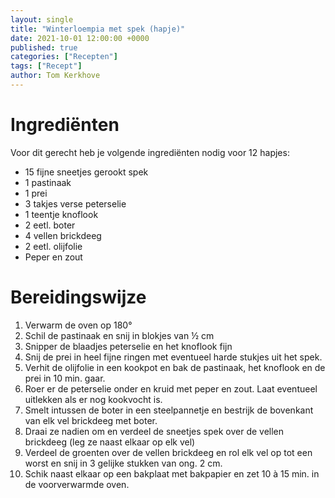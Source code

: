 ```yaml
---
layout: single
title: "Winterloempia met spek (hapje)"
date: 2021-10-01 12:00:00 +0000
published: true
categories: ["Recepten"]
tags: ["Recept"]
author: Tom Kerkhove
---
```


# Ingrediënten
Voor dit gerecht heb je volgende ingrediënten nodig voor 12 hapjes:

- 15 fijne sneetjes gerookt spek
- 1 pastinaak
- 1 prei
- 3 takjes verse peterselie
- 1 teentje knoflook
- 2 eetl. boter
- 4 vellen brickdeeg
- 2 eetl. olijfolie
- Peper en zout

# Bereidingswijze

1. Verwarm de oven op 180°
2. Schil de pastinaak en snij in blokjes van ½ cm
3. Snipper de blaadjes peterselie en het knoflook fijn
4. Snij de prei in heel fijne ringen met eventueel harde stukjes uit het spek.
5. Verhit de olijfolie in een kookpot en bak de pastinaak, het knoflook en de prei in 10 min. gaar.
6. Roer er de peterselie onder en kruid met peper en zout. Laat eventueel uitlekken als er nog kookvocht is.
7. Smelt intussen de boter in een steelpannetje en bestrijk de bovenkant van elk vel brickdeeg met boter.
8. Draai ze nadien om en verdeel de sneetjes spek over de vellen brickdeeg  (leg ze naast elkaar op elk vel)
9. Verdeel de groenten over de vellen brickdeeg en rol elk vel op tot een worst en snij in 3 gelijke stukken van ong. 2 cm.
10. Schik naast elkaar op een bakplaat met bakpapier en zet 10 à 15 min. in de voorverwarmde oven.
